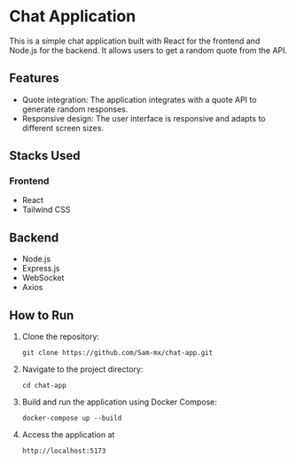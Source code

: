 # Chat Application

This is a simple chat application built with React for the frontend and Node.js for the backend. It allows users to get a random quote from the API.

## Features

- Quote integration: The application integrates with a quote API to generate random responses.
- Responsive design: The user interface is responsive and adapts to different screen sizes.

## Stacks Used

### Frontend

- React
- Tailwind CSS

## Backend

- Node.js
- Express.js
- WebSocket
- Axios

## How to Run

1. Clone the repository:

   ```
   git clone https://github.com/Sam-mx/chat-app.git
   ```

2. Navigate to the project directory:

   ```
   cd chat-app

   ```

3. Build and run the application using Docker Compose:

   ```
   docker-compose up --build

   ```

4. Access the application at
   ```
   http://localhost:5173
   ```

